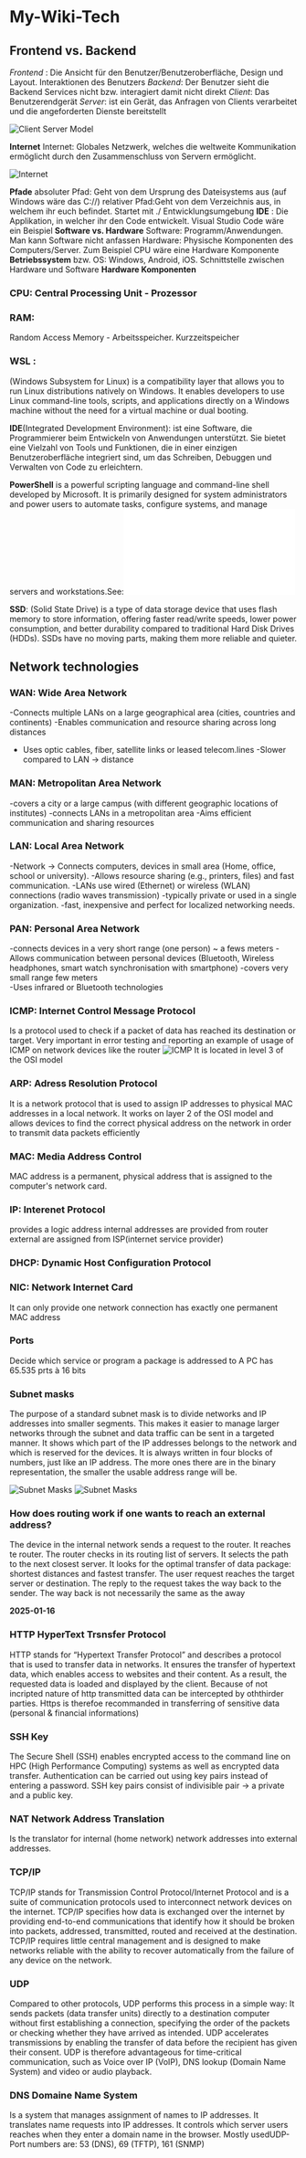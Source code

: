 # **My-Wiki-Tech**
## **Frontend vs. Backend**
*Frontend* : Die Ansicht für den Benutzer/Benutzeroberfläche, Design und Layout. Interaktionen des Benutzers
*Backend*: Der Benutzer sieht die Backend Services nicht bzw. interagiert damit nicht direkt
*Client*: Das Benutzerendgerät
*Server*: ist ein Gerät, das Anfragen von Clients verarbeitet und die angeforderten Dienste bereitstellt


![Client Server Model](./Images/server.png)






**Internet**
Internet: Globales Netzwerk, welches die weltweite Kommunikation ermöglicht durch den Zusammenschluss von Servern ermöglicht.

![Internet](./Images/Internet.png)



**Pfade**
absoluter Pfad: Geht von dem Ursprung des Dateisystems aus (auf Windows wäre das C://)
relativer Pfad:Geht von dem Verzeichnis aus, in welchem ihr euch befindet. Startet mit ./
Entwicklungsumgebung
**IDE**
: Die Applikation, in welcher ihr den Code entwickelt. Visual Studio Code wäre ein Beispiel
**Software vs. Hardware**
Software: Programm/Anwendungen. Man kann Software nicht anfassen
Hardware: Physische Komponenten des Computers/Server. Zum Beispiel CPU wäre eine Hardware Komponente
**Betriebssystem** bzw. OS: Windows, Android, iOS. Schnittstelle zwischen Hardware und Software
**Hardware Komponenten**
### **CPU**: Central Processing Unit - Prozessor

### **RAM**: 
Random Access Memory - Arbeitsspeicher. Kurzzeitspeicher

 ### **WSL** : 
 (Windows Subsystem for Linux) is a compatibility layer that allows you to run Linux distributions natively on Windows. It enables developers to use Linux command-line tools, scripts, and applications directly on a Windows machine without the need for a virtual machine or dual booting.

**IDE**(Integrated Development Environment):
ist eine Software, die Programmierer beim Entwickeln von Anwendungen unterstützt. Sie bietet eine Vielzahl von Tools und Funktionen, die in einer einzigen Benutzeroberfläche integriert sind, um das Schreiben, Debuggen und Verwalten von Code zu erleichtern.

**PowerShell** is a powerful scripting language and command-line shell developed by Microsoft. It is primarily designed for system administrators and power users to automate tasks, configure systems, and manage servers and workstations.See:![Powershell](./Powershell-Cheat-Sheet.md)

**SSD**: (Solid State Drive) is a type of data storage device that uses flash memory to store information, offering faster read/write speeds, lower power consumption, and better durability compared to traditional Hard Disk Drives (HDDs). SSDs have no moving parts, making them more reliable and quieter.


## **Network technologies**
### WAN: Wide Area Network
-Connects multiple LANs on a large geographical area (cities, countries and continents)
-Enables communication and resource sharing across long distances
- Uses optic cables, fiber, satellite links or leased telecom.lines 
-Slower compared to LAN -> distance

### MAN: Metropolitan Area Network
-covers a city or a large campus (with different geographic locations of institutes)
-connects LANs in a metropolitan area
-Aims efficient communication  and sharing resources 

### LAN: Local Area Network
-Network -> Connects computers, devices in small area (Home, office, school or university).
-Allows resource sharing (e.g., printers, files) and fast communication. 
-LANs use wired (Ethernet) or wireless (WLAN) connections (radio waves transmission)
-typically private or  used in a single organization. 
-fast, inexpensive and perfect for localized networking needs.

### PAN: Personal Area Network
-connects devices in a very short range (one person) ~ a fews meters
-Allows communication between personal devices (Bluetooth, Wireless headphones, smart watch synchronisation with smartphone)
-covers very small range few meters  
-Uses infrared or Bluetooth technologies 

### ICMP: Internet Control Message Protocol
Is a protocol used to check if a packet of data has reached its destination or target.
Very important in error testing and reporting 
an example of usage of ICMP on network devices like the router 
![ICMP](./https://www.cloudflare.com/learning/ddos/glossary/internet-control-message-protocol-icmp/)
It is located in level 3 of the OSI model

### ARP: Adress Resolution Protocol
It is a network protocol that is used to assign IP addresses to physical MAC addresses in a local network.
It works on layer 2 of the OSI model and allows devices to find the correct physical address on the network in order to transmit data packets efficiently

### MAC: Media Address Control
MAC address is a permanent, physical address that is assigned to the computer's network card.

### IP: Interenet Protocol
provides a logic address
internal addresses are provided from router 
external are assigned from ISP(internet service provider)
### DHCP: Dynamic Host Configuration Protocol

### NIC: Network Internet Card
It can only provide one network connection 
has exactly one permanent MAC address

### Ports 
Decide which service or program a package is addressed to
A PC has 65.535 prts à 16 bits 

### Subnet masks
The purpose of a standard subnet mask is to divide networks and IP addresses into smaller segments.
This makes it easier to manage larger networks through the subnet and data traffic can be sent in a targeted manner.
It shows which part of the IP addresses belongs to the network and which is reserved for the devices.
It is always written in four blocks of numbers, just like an IP address.
The more ones there are in the binary representation, the smaller the usable address range will be. 

![Subnet Masks](./https://www.spiceworks.com/tech/networking/articles/what-is-subnet-mask/)
![Subnet Masks](.\https://surfshark.com/de/blog/was-ist-subnetzmaske)

### How does routing work if one wants to reach an external address?
The device in the internal network sends a request to the router.
It reaches te router. The router checks in its routing list of servers. 
It selects the path to the next closest server. It looks for the optimal transfer of data package:
shortest distances and fastest transfer. 
The user request reaches the target server or destination. The reply to the request takes the way back to the sender.
The way back is not necessarily the same as the away 


**2025-01-16** 

### HTTP HyperText Trsnsfer Protocol
HTTP stands for “Hypertext Transfer Protocol” and describes a protocol that is used to transfer data in networks.
It ensures the transfer of hypertext data, which enables access to websites and their content.
As a result, the requested data is loaded and displayed by the client.
Because of not incripted nature of http transmitted data can be intercepted by oththirder parties.
Https is therefoe recommanded in transferring of sensitive data (personal & financial informations)

### SSH Key
The Secure Shell (SSH) enables encrypted access to the command line on HPC
(High Performance Computing) systems as well as encrypted data transfer.
Authentication can be carried out using key pairs instead of entering a password.
SSH key pairs consist of indivisible pair -> a private and a public key.

### NAT Network Address Translation
Is the translator for internal (home network) network addresses into external addresses. 

### TCP/IP 
TCP/IP stands for Transmission Control Protocol/Internet Protocol and is a suite of communication protocols
used to interconnect network devices on the internet. 
TCP/IP specifies how data is exchanged over the internet by providing end-to-end communications 
that identify how it should be broken into packets, addressed, transmitted, routed and received at the destination.
TCP/IP requires little central management and is designed to make networks reliable 
with the ability to recover automatically from the failure of any device on the network.

### UDP 
Compared to other protocols, UDP performs this process in a simple way:
It sends packets (data transfer units) directly to a destination computer without first establishing a connection,
specifying the order of the packets or checking whether they have arrived as intended.
UDP accelerates transmissions by enabling the transfer of data before the recipient has given their consent.
UDP is therefore advantageous for time-critical communication, such as 
Voice over IP (VoIP), DNS lookup (Domain Name System) and video or audio playback.

### DNS Domaine Name System
Is a system that manages assignment of names to IP addresses. It translates name requests into IP addresses.
It controls which server users reaches when they enter a domain name in the browser.
Mostly usedUDP-Port numbers  are: 53 (DNS), 69 (TFTP), 161 (SNMP)

